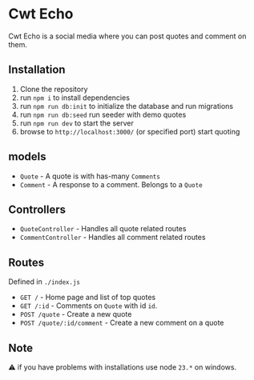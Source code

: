 # Cwt Echo

Cwt Echo is a social media where you can post quotes and comment on them.

## Installation

1. Clone the repository
1. run `npm i` to install dependencies
1. run `npm run db:init` to initialize the database and run migrations
1. run `npm run db:seed` run seeder with demo quotes
1. run `npm run dev` to start the server
1. browse to `http://localhost:3000/` (or specified port) start quoting

## models

- `Quote` - A quote is with has-many `Comments`
- `Comment` - A response to a comment. Belongs to a `Quote`

## Controllers

- `QuoteController` - Handles all quote related routes
- `CommentController` - Handles all comment related routes

## Routes

Defined in `./index.js`

- `GET /` - Home page and list of top quotes
- `GET /:id` - Comments on `Quote` with id `id`.
- `POST /quote` - Create a new quote
- `POST /quote/:id/comment` - Create a new comment on a quote

## Note
⚠️ if you have problems with installations use node `23.*` on windows.
